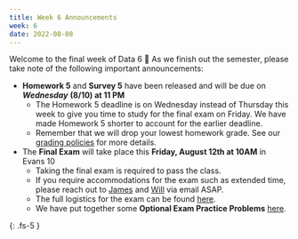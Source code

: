 ```yaml
---
title: Week 6 Announcements
week: 6
date: 2022-08-08
---
```


Welcome to the final week of Data 6 &#x1F972; As we finish out the semester, please take note of the following important announcements:

* **Homework 5** and **Survey 5** have been released and will be due on ***Wednesday*** **(8/10) at 11 PM**
    * The Homework 5 deadline is on Wednesday instead of Thursday this week to give you time to study for the final exam on Friday. We have made Homework 5 shorter to account for the earlier deadline.
    * Remember that we will drop your lowest homework grade. See our [grading policies](https://data6.org/su22/syllabus/#homework-drops-and-extra-credit) for more details.
* The **Final Exam** will take place this **Friday, August 12th at 10AM** in Evans 10
    * Taking the final exam is required to pass the class.
    * If you require accommodations for the exam such as extended time, please reach out to [James](https://data6.org/su22/staff/) and [Will](https://data6.org/su22/staff/) via email ASAP.
    * The full logistics for the exam can be found [here](https://edstem.org/us/courses/22794/discussion/1668711).
    * We have put together some **Optional Exam Practice Problems** [here](https://edstem.org/us/courses/22794/lessons/41577/slides/234416).

{: .fs-5 }
